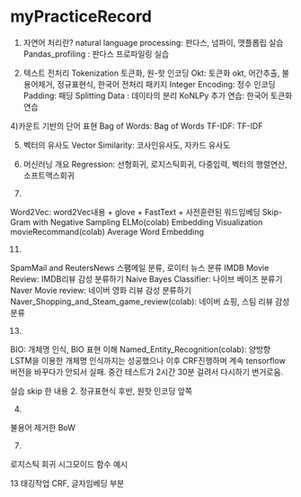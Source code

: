 # myPracticeRecord

1) 자연어 처리란?
natural language processing:  판다스, 넘파이, 맷플롭립 실습
Pandas_profiling : 판다스 프로파일링 실습

2) 텍스트 전처리
Tokenization 토큰화, 원-핫 인코딩
Okt: 토큰화 okt, 어간추출, 불용어제거, 정규표현식, 한국어 전처리 패키지
Integer Encoding: 정수 인코딩
Padding: 패딩
Splitting Data : 데이타의 분리
KoNLPy 추가 연습: 한국어 토큰화 연습

4)카운트 기반의 단어 표현
Bag of Words: Bag of Words
TF-IDF: TF-IDF

5) 벡터의 유사도
Vector Similarity: 코사인유사도, 자카드 유사도

7) 머신러닝 개요
Regression: 선형회귀, 로지스틱회귀, 다중입력, 벡터의 행렬연산, 소프트맥스회귀


10)
Word2Vec: word2Vec내용 + glove + FastText + 사전훈련된 워드임베딩
Skip-Gram with Negative Sampling
ELMo(colab)
Embedding Visualization
movieRecommand(colab)
Average Word Embedding

11)
SpamMail and ReutersNews 스팸메일 분류, 로이터 뉴스 분류
IMDB Movie Review: IMDB리뷰 감성 분류하기
Naive Bayes Classifier: 나이브 베이즈 분류기
Naver Movie review: 네이버 영화 리뷰 감성 분류하기
Naver_Shopping_and_Steam_game_review(colab): 네이버 쇼핑, 스팀 리뷰 감성 분류

13)
BIO: 개체명 인식, BIO 표현 이해
Named_Entity_Recognition(colab): 양방향 LSTM을 이용한 개체명 인식까지는 성공했으나 이후 CRF진행하며 계속 tensorflow 버전을 바꾸다가 안되서 실패. 중간 테스트가 2시간 30분 걸려서 다시하기 번거로움.


실습 skip 한 내용
2.
정규표현식 후반,
원핫 인코딩 앞쪽

4.
불용어 제거한 BoW

7.
로지스틱 회귀 시그모이드 함수 예시

13 태깅작업
CRF, 글자임베딩 부분
